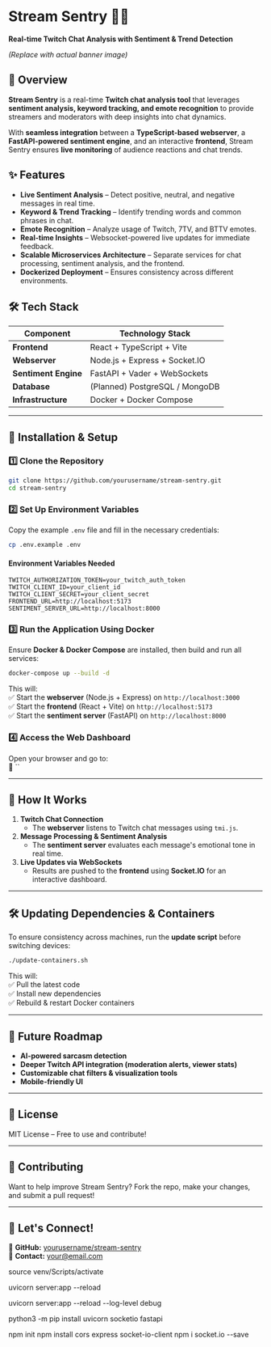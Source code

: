 # Stream Sentry 🚀🎥

**Real-time Twitch Chat Analysis with Sentiment & Trend Detection**

&#x20;*(Replace with actual banner image)*

## 📌 Overview

**Stream Sentry** is a real-time **Twitch chat analysis tool** that leverages **sentiment analysis, keyword tracking, and emote recognition** to provide streamers and moderators with deep insights into chat dynamics.

With **seamless integration** between a **TypeScript-based webserver**, a **FastAPI-powered sentiment engine**, and an interactive **frontend**, Stream Sentry ensures **live monitoring** of audience reactions and chat trends.

## ✨ Features

- **Live Sentiment Analysis** – Detect positive, neutral, and negative messages in real time.
- **Keyword & Trend Tracking** – Identify trending words and common phrases in chat.
- **Emote Recognition** – Analyze usage of Twitch, 7TV, and BTTV emotes.
- **Real-time Insights** – Websocket-powered live updates for immediate feedback.
- **Scalable Microservices Architecture** – Separate services for chat processing, sentiment analysis, and the frontend.
- **Dockerized Deployment** – Ensures consistency across different environments.

## 🛠️ Tech Stack

| Component            | Technology Stack               |
| -------------------- | ------------------------------ |
| **Frontend**         | React + TypeScript + Vite      |
| **Webserver**        | Node.js + Express + Socket.IO  |
| **Sentiment Engine** | FastAPI + Vader + WebSockets   |
| **Database**         | (Planned) PostgreSQL / MongoDB |
| **Infrastructure**   | Docker + Docker Compose        |

---

## 🚀 Installation & Setup

### 1️⃣ Clone the Repository

```sh
git clone https://github.com/yourusername/stream-sentry.git
cd stream-sentry
```

### 2️⃣ Set Up Environment Variables

Copy the example `.env` file and fill in the necessary credentials:

```sh
cp .env.example .env
```

#### Environment Variables Needed

```
TWITCH_AUTHORIZATION_TOKEN=your_twitch_auth_token
TWITCH_CLIENT_ID=your_client_id
TWITCH_CLIENT_SECRET=your_client_secret
FRONTEND_URL=http://localhost:5173
SENTIMENT_SERVER_URL=http://localhost:8000
```

### 3️⃣ Run the Application Using Docker

Ensure **Docker & Docker Compose** are installed, then build and run all services:

```sh
docker-compose up --build -d
```

This will:\
✅ Start the **webserver** (Node.js + Express) on `http://localhost:3000`\
✅ Start the **frontend** (React + Vite) on `http://localhost:5173`\
✅ Start the **sentiment server** (FastAPI) on `http://localhost:8000`

### 4️⃣ Access the Web Dashboard

Open your browser and go to:\
🔗 \`\`

---

## 📡 How It Works

1. **Twitch Chat Connection**
   - The **webserver** listens to Twitch chat messages using `tmi.js`.
2. **Message Processing & Sentiment Analysis**
   - The **sentiment server** evaluates each message's emotional tone in real time.
3. **Live Updates via WebSockets**
   - Results are pushed to the **frontend** using **Socket.IO** for an interactive dashboard.

---

## 🛠 Updating Dependencies & Containers

To ensure consistency across machines, run the **update script** before switching devices:

```sh
./update-containers.sh
```

This will:\
✅ Pull the latest code\
✅ Install new dependencies\
✅ Rebuild & restart Docker containers

---

## 🎯 Future Roadmap

- **AI-powered sarcasm detection**
- **Deeper Twitch API integration (moderation alerts, viewer stats)**
- **Customizable chat filters & visualization tools**
- **Mobile-friendly UI**

---

## 📝 License

MIT License – Free to use and contribute!

---

## 🤝 Contributing

Want to help improve Stream Sentry? Fork the repo, make your changes, and submit a pull request!

---

## 🚀 Let's Connect!

🔗 **GitHub:** [yourusername/stream-sentry](https://github.com/yourusername/stream-sentry)\
📧 **Contact:** [your@email.com](mailto\:your@email.com)





<!-- activate virtual environment -->
source venv/Scripts/activate

uvicorn server:app --reload

uvicorn server:app --reload --log-level debug


python3 -m pip install uvicorn socketio fastapi

<!-- web server -->

npm init
npm install cors express socket-io-client
npm i socket.io --save
